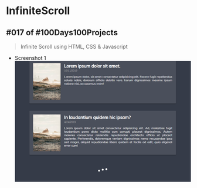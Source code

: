 # InfiniteScroll
## #017 of #100Days100Projects
> Infinite Scroll using HTML, CSS &amp; Javascript

* Screenshot 1
![Direction Aware Testimonial ](https://github.com/g-k-shuvo/InfiniteScroll/blob/main/Screenshot.png)
